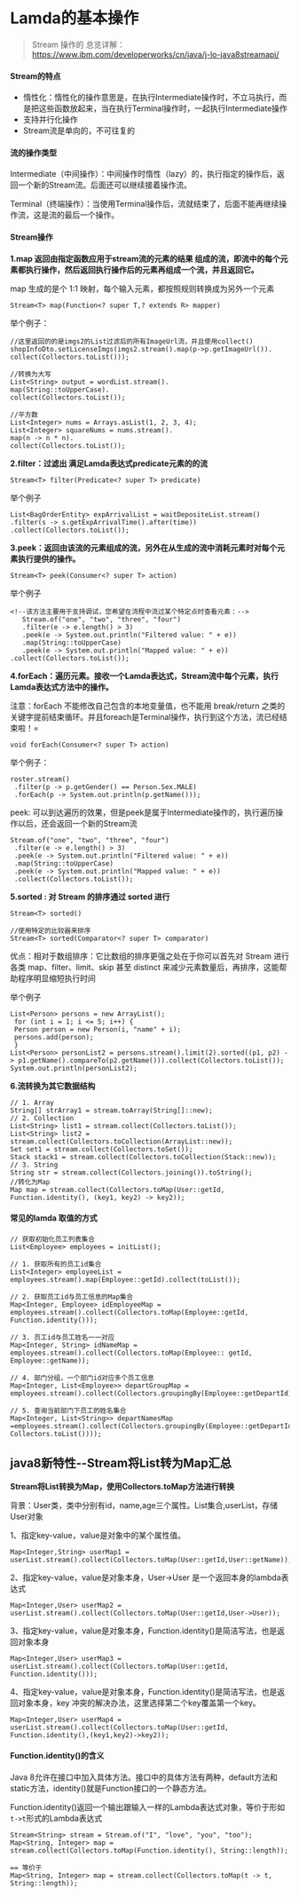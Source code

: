 # Lamda的基本操作

> Stream 操作的 总览详解：  https://www.ibm.com/developerworks/cn/java/j-lo-java8streamapi/

#### Stream的特点

- 惰性化：惰性化的操作意思是，在执行Intermediate操作时，不立马执行，而是把这些函数放起来，当在执行Terminal操作时，一起执行Intermediate操作
- 支持并行化操作
- Stream流是单向的，不可往复的

#### 流的操作类型
Intermediate（中间操作）：中间操作时惰性（lazy）的，执行指定的操作后，返回一个新的Stream流。后面还可以继续接着操作流。

Terminal（终端操作）：当使用Terminal操作后，流就结束了，后面不能再继续操作流，这是流的最后一个操作。

#### Stream操作

**1.map 返回由指定函数应用于stream流的元素的结果 组成的流，即流中的每个元素都执行操作，然后返回执行操作后的元素再组成一个流，并且返回它。**

map 生成的是个 1:1 映射，每个输入元素，都按照规则转换成为另外一个元素
```
Stream<T> map(Function<? super T,? extends R> mapper)
```
举个例子：
```
//这里返回的的是imgs2的List过滤后的所有ImageUrl流，并且使用collect()
shopInfoDto.setLicenseImgs(imgs2.stream().map(p->p.getImageUrl()).
collect(Collectors.toList()));

//转换为大写
List<String> output = wordList.stream().
map(String::toUpperCase).
collect(Collectors.toList());

//平方数
List<Integer> nums = Arrays.asList(1, 2, 3, 4);
List<Integer> squareNums = nums.stream().
map(n -> n * n).
collect(Collectors.toList());

```
**2.filter：过滤出 满足Lamda表达式predicate元素的的流**

```
Stream<T> filter(Predicate<? super T> predicate) 
```
举个例子

```
List<BagOrderEntity> expArrivalList = waitDepositeList.stream()
.filter(s -> s.getExpArrivalTime().after(time))
.collect(Collectors.toList());
```

**3.peek：返回由该流的元素组成的流，另外在从生成的流中消耗元素时对每个元素执行提供的操作。**  

```
Stream<T> peek(Consumer<? super T> action)
```
举个例子

```
<!--该方法主要用于支持调试，您希望在流程中流过某个特定点时查看元素：-->
   Stream.of("one", "two", "three", "four") 
   .filter(e -> e.length() > 3) 
   .peek(e -> System.out.println("Filtered value: " + e)) 
   .map(String::toUpperCase) 
   .peek(e -> System.out.println("Mapped value: " + e)) .collect(Collectors.toList());  
```

**4.forEach：遍历元素。接收一个Lamda表达式，Stream流中每个元素，执行Lamda表达式方法中的操作。**

注意：forEach 不能修改自己包含的本地变量值，也不能用 break/return 之类的关键字提前结束循环。并且foreach是Terminal操作，执行到这个方法，流已经结束啦！=
```
void forEach(Consumer<? super T> action) 
```
举个例子：
```
roster.stream()
 .filter(p -> p.getGender() == Person.Sex.MALE)
 .forEach(p -> System.out.println(p.getName()));
```

peek: 可以到达遍历的效果，但是peek是属于Intermediate操作的，执行遍历操作以后，还会返回一个新的Stream流

```
Stream.of("one", "two", "three", "four")
 .filter(e -> e.length() > 3)
 .peek(e -> System.out.println("Filtered value: " + e))
 .map(String::toUpperCase)
 .peek(e -> System.out.println("Mapped value: " + e))
 .collect(Collectors.toList());
```
**5.sorted : 对 Stream 的排序通过 sorted 进行**

```
Stream<T> sorted()

//使用特定的比较器来排序
Stream<T> sorted(Comparator<? super T> comparator)
```
优点：相对于数组排序：它比数组的排序更强之处在于你可以首先对 Stream 进行各类 map、filter、limit、skip 甚至 distinct 来减少元素数量后，再排序，这能帮助程序明显缩短执行时间

举个例子

```
List<Person> persons = new ArrayList();
 for (int i = 1; i <= 5; i++) {
 Person person = new Person(i, "name" + i);
 persons.add(person);
 }
List<Person> personList2 = persons.stream().limit(2).sorted((p1, p2) -> p1.getName().compareTo(p2.getName())).collect(Collectors.toList());
System.out.println(personList2);
```
**6.流转换为其它数据结构**

```
// 1. Array
String[] strArray1 = stream.toArray(String[]::new);
// 2. Collection
List<String> list1 = stream.collect(Collectors.toList());
List<String> list2 = stream.collect(Collectors.toCollection(ArrayList::new));
Set set1 = stream.collect(Collectors.toSet());
Stack stack1 = stream.collect(Collectors.toCollection(Stack::new));
// 3. String
String str = stream.collect(Collectors.joining()).toString();
//转化为Map
Map map = stream.collect(Collectors.toMap(User::getId, Function.identity(), (key1, key2) -> key2));
```


#### 常见的lamda 取值的方式
```
// 获取初始化员工列表集合
List<Employee> employees = initList();

// 1. 获取所有的员工id集合
List<Integer> employeeList = employees.stream().map(Employee::getId).collect(toList());

// 2. 获取员工id与员工信息的Map集合
Map<Integer, Employee> idEmployeeMap = employees.stream().collect(Collectors.toMap(Employee::getId, Function.identity()));

// 3. 员工id与员工姓名一一对应
Map<Integer, String> idNameMap = employees.stream().collect(Collectors.toMap(Employee:: getId, Employee::getName));

// 4. 部门分组，一个部门id对应多个员工信息
Map<Integer, List<Employee>> departGroupMap = employees.stream().collect(Collectors.groupingBy(Employee::getDepartId));

// 5. 查询当前部门下员工的姓名集合
Map<Integer, List<String>> departNamesMap =employees.stream().collect(Collectors.groupingBy(Employee::getDepartId,Collectors.mapping(Employee::getName, Collectors.toList())));
```
## java8新特性--Stream将List转为Map汇总

**Stream将List转换为Map，使用Collectors.toMap方法进行转换**

背景：User类，类中分别有id，name,age三个属性。List集合,userList，存储User对象

1、指定key-value，value是对象中的某个属性值。
```
Map<Integer,String> userMap1 = userList.stream().collect(Collectors.toMap(User::getId,User::getName));
```

2、指定key-value，value是对象本身，User->User 是一个返回本身的lambda表达式
```
Map<Integer,User> userMap2 = userList.stream().collect(Collectors.toMap(User::getId,User->User));
```

3、指定key-value，value是对象本身，Function.identity()是简洁写法，也是返回对象本身
```
Map<Integer,User> userMap3 = userList.stream().collect(Collectors.toMap(User::getId, Function.identity()));
```

4、指定key-value，value是对象本身，Function.identity()是简洁写法，也是返回对象本身，key 冲突的解决办法，这里选择第二个key覆盖第一个key。
```
Map<Integer,User> userMap4 = userList.stream().collect(Collectors.toMap(User::getId, Function.identity(),(key1,key2)->key2));
```

#### Function.identity()的含义

Java 8允许在接口中加入具体方法。接口中的具体方法有两种，default方法和static方法，identity()就是Function接口的一个静态方法。

Function.identity()返回一个输出跟输入一样的Lambda表达式对象，等价于形如`t->t`形式的Lambda表达式

```
Stream<String> stream = Stream.of("I", "love", "you", "too");
Map<String, Integer> map = stream.collect(Collectors.toMap(Function.identity(), String::length));

== 等价于
Map<String, Integer> map = stream.collect(Collectors.toMap(t -> t, String::length));

```

 